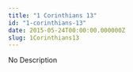 ```yaml
---
title: "1 Corinthians 13"
id: "1-corinthians-13"
date: 2015-05-24T00:00:00.000000Z
slug: 1Corinthians13
---
```


No Description
